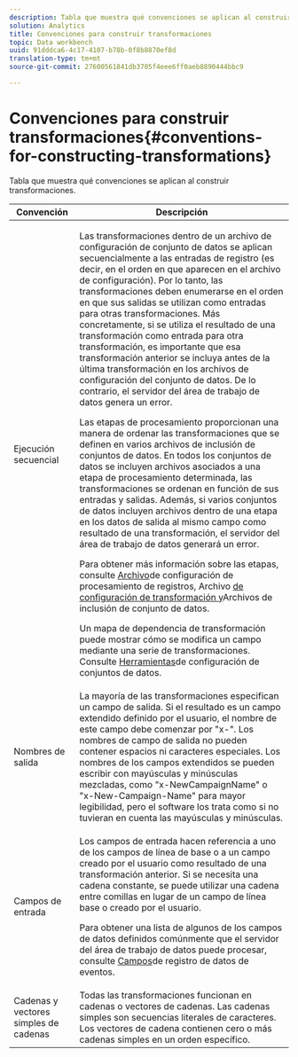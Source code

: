 ```yaml
---
description: Tabla que muestra qué convenciones se aplican al construir transformaciones.
solution: Analytics
title: Convenciones para construir transformaciones
topic: Data workbench
uuid: 91dddca6-4c17-4107-b78b-0f8b8870ef8d
translation-type: tm+mt
source-git-commit: 27600561841db3705f4eee6ff0aeb8890444bbc9

---
```



# Convenciones para construir transformaciones{#conventions-for-constructing-transformations}

Tabla que muestra qué convenciones se aplican al construir transformaciones.

<table id="table_BEB0F6C416D144B5A2DD3D1A21613B21"> 
 <thead> 
  <tr> 
   <th colname="col1" class="entry"> Convención </th> 
   <th colname="col2" class="entry"> Descripción </th> 
  </tr> 
 </thead>
 <tbody> 
  <tr> 
   <td colname="col1"> Ejecución secuencial </td> 
   <td colname="col2"> <p>Las transformaciones dentro de un archivo de configuración de conjunto de datos se aplican secuencialmente a las entradas de registro (es decir, en el orden en que aparecen en el archivo de configuración). Por lo tanto, las transformaciones deben enumerarse en el orden en que sus salidas se utilizan como entradas para otras transformaciones. Más concretamente, si se utiliza el resultado de una transformación como entrada para otra transformación, es importante que esa transformación anterior se incluya antes de la última transformación en los archivos de configuración del conjunto de datos. De lo contrario, el servidor del área de trabajo de datos genera un error. </p> <p> Las etapas de procesamiento proporcionan una manera de ordenar las transformaciones que se definen en varios archivos de inclusión de conjuntos de datos. En todos los conjuntos de datos se incluyen archivos asociados a una etapa de procesamiento determinada, las transformaciones se ordenan en función de sus entradas y salidas. Además, si varios conjuntos de datos incluyen archivos dentro de una etapa en los datos de salida al mismo campo como resultado de una transformación, el servidor del área de trabajo de datos generará un error. </p> <p> Para obtener más información sobre las etapas, consulte <a href="../../../home/c-dataset-const-proc/c-log-proc-config-file/c-abt-log-proc-config-file.md"> Archivo</a>de configuración de procesamiento de registros, Archivo <a href="../../../home/c-dataset-const-proc/c-trans-config-file/c-abt-trans-config-file.md"> de configuración de transformación y</a>Archivos <a href="../../../home/c-dataset-const-proc/c-dataset-inc-files/c-abt-dataset-inc-files.md"></a>de inclusión de conjunto de datos. </p> <p>Un mapa <span class="wintitle"> de dependencia</span> de transformación puede mostrar cómo se modifica un campo mediante una serie de transformaciones. Consulte <a href="../../../home/c-dataset-const-proc/c-dataset-config-tools/c-dataset-config-tools.md"> Herramientas</a>de configuración de conjuntos de datos. </p> </td> 
  </tr> 
  <tr> 
   <td colname="col1"> Nombres de salida </td> 
   <td colname="col2"> La mayoría de las transformaciones especifican un campo de salida. Si el resultado es un campo extendido definido por el usuario, el nombre de este campo debe comenzar por "x-". Los nombres de campo de salida no pueden contener espacios ni caracteres especiales. Los nombres de los campos extendidos se pueden escribir con mayúsculas y minúsculas mezcladas, como "x-NewCampaignName" o "x-New-Campaign-Name" para mayor legibilidad, pero el software los trata como si no tuvieran en cuenta las mayúsculas y minúsculas. </td> 
  </tr> 
  <tr> 
   <td colname="col1"> Campos de entrada </td> 
   <td colname="col2"> <p>Los campos de entrada hacen referencia a uno de los campos de línea de base o a un campo creado por el usuario como resultado de una transformación anterior. Si se necesita una cadena constante, se puede utilizar una cadena entre comillas en lugar de un campo de línea base o creado por el usuario. </p> <p> Para obtener una lista de algunos de los campos de datos definidos comúnmente que el servidor del área de trabajo de datos puede procesar, consulte <a href="../../../home/c-dataset-const-proc/c-ev-data-rec-fields.md"> Campos</a>de registro de datos de eventos. </p> </td> 
  </tr> 
  <tr> 
   <td colname="col1"> Cadenas y vectores simples de cadenas </td> 
   <td colname="col2"> Todas las transformaciones funcionan en cadenas o vectores de cadenas. Las cadenas simples son secuencias literales de caracteres. Los vectores de cadena contienen cero o más cadenas simples en un orden específico. </td> 
  </tr> 
 </tbody> 
</table>

